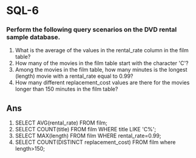 # SQL-6
### Perform the following query scenarios on the DVD rental sample database.
1) What is the average of the values in the rental_rate column in the film table?
2) How many of the movies in the film table start with the character 'C'?
3) Among the movies in the film table, how many minutes is the longest (length) movie with a rental_rate equal to 0.99?
4) How many different replacement_cost values are there for the movies longer than 150 minutes in the film table?
## Ans
1) SELECT AVG(rental_rate) FROM film;
2) SELECT COUNT(title) FROM film WHERE title LIKE 'C%';
3) SELECT MAX(length) FROM film WHERE rental_rate=0.99;
4) SELECT COUNT(DISTINCT replacement_cost) FROM film where length>150;
